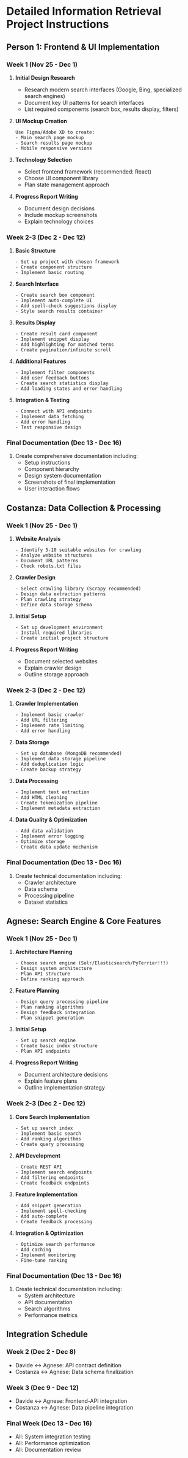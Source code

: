 # Detailed Information Retrieval Project Instructions

## Person 1: Frontend & UI Implementation

### Week 1 (Nov 25 - Dec 1)
1. **Initial Design Research**
   - Research modern search interfaces (Google, Bing, specialized search engines)
   - Document key UI patterns for search interfaces
   - List required components (search box, results display, filters)

2. **UI Mockup Creation**
   ```
   Use Figma/Adobe XD to create:
   - Main search page mockup
   - Search results page mockup
   - Mobile responsive versions
   ```

3. **Technology Selection**
   - Select frontend framework (recommended: React)
   - Choose UI component library
   - Plan state management approach

4. **Progress Report Writing**
   - Document design decisions
   - Include mockup screenshots
   - Explain technology choices

### Week 2-3 (Dec 2 - Dec 12)
1. **Basic Structure**
   ```
   - Set up project with chosen framework
   - Create component structure
   - Implement basic routing
   ```

2. **Search Interface**
   ```
   - Create search box component
   - Implement auto-complete UI
   - Add spell-check suggestions display
   - Style search results container
   ```

3. **Results Display**
   ```
   - Create result card component
   - Implement snippet display
   - Add highlighting for matched terms
   - Create pagination/infinite scroll
   ```

4. **Additional Features**
   ```
   - Implement filter components
   - Add user feedback buttons
   - Create search statistics display
   - Add loading states and error handling
   ```

5. **Integration & Testing**
   ```
   - Connect with API endpoints
   - Implement data fetching
   - Add error handling
   - Test responsive design
   ```

### Final Documentation (Dec 13 - Dec 16)
1. Create comprehensive documentation including:
   - Setup instructions
   - Component hierarchy
   - Design system documentation
   - Screenshots of final implementation
   - User interaction flows

## Costanza: Data Collection & Processing
### Week 1 (Nov 25 - Dec 1)
1. **Website Analysis**
   ```
   - Identify 5-10 suitable websites for crawling
   - Analyze website structures
   - Document URL patterns
   - Check robots.txt files
   ```

2. **Crawler Design**
   ```
   - Select crawling library (Scrapy recommended)
   - Design data extraction patterns
   - Plan crawling strategy
   - Define data storage schema
   ```

3. **Initial Setup**
   ```
   - Set up development environment
   - Install required libraries
   - Create initial project structure
   ```

4. **Progress Report Writing**
   - Document selected websites
   - Explain crawler design
   - Outline storage approach

### Week 2-3 (Dec 2 - Dec 12)
1. **Crawler Implementation**
   ```
   - Implement basic crawler
   - Add URL filtering
   - Implement rate limiting
   - Add error handling
   ```

2. **Data Storage**
   ```
   - Set up database (MongoDB recommended)
   - Implement data storage pipeline
   - Add deduplication logic
   - Create backup strategy
   ```

3. **Data Processing**
   ```
   - Implement text extraction
   - Add HTML cleaning
   - Create tokenization pipeline
   - Implement metadata extraction
   ```

4. **Data Quality & Optimization**
   ```
   - Add data validation
   - Implement error logging
   - Optimize storage
   - Create data update mechanism
   ```

### Final Documentation (Dec 13 - Dec 16)
1. Create technical documentation including:
   - Crawler architecture
   - Data schema
   - Processing pipeline
   - Dataset statistics

## Agnese: Search Engine & Core Features
### Week 1 (Nov 25 - Dec 1)
1. **Architecture Planning**
   ```
   - Choose search engine (Solr/Elasticsearch/PyTerrier!!!)
   - Design system architecture
   - Plan API structure
   - Define ranking approach
   ```

2. **Feature Planning**
   ```
   - Design query processing pipeline
   - Plan ranking algorithms
   - Design feedback integration
   - Plan snippet generation
   ```

3. **Initial Setup**
   ```
   - Set up search engine
   - Create basic index structure
   - Plan API endpoints
   ```

4. **Progress Report Writing**
   - Document architecture decisions
   - Explain feature plans
   - Outline implementation strategy

### Week 2-3 (Dec 2 - Dec 12)
1. **Core Search Implementation**
   ```
   - Set up search index
   - Implement basic search
   - Add ranking algorithms
   - Create query processing
   ```

2. **API Development**
   ```
   - Create REST API
   - Implement search endpoints
   - Add filtering endpoints
   - Create feedback endpoints
   ```

3. **Feature Implementation**
   ```
   - Add snippet generation
   - Implement spell-checking
   - Add auto-complete
   - Create feedback processing
   ```

4. **Integration & Optimization**
   ```
   - Optimize search performance
   - Add caching
   - Implement monitoring
   - Fine-tune ranking
   ```

### Final Documentation (Dec 13 - Dec 16)
1. Create technical documentation including:
   - System architecture
   - API documentation
   - Search algorithms
   - Performance metrics

## Integration Schedule
### Week 2 (Dec 2 - Dec 8)
- Davide ↔ Agnese: API contract definition
- Costanza ↔ Agnese: Data schema finalization

### Week 3 (Dec 9 - Dec 12)
- Davide ↔ Agnese: Frontend-API integration
- Costanza ↔ Agnese: Data pipeline integration

### Final Week (Dec 13 - Dec 16)
- All: System integration testing
- All: Performance optimization
- All: Documentation review